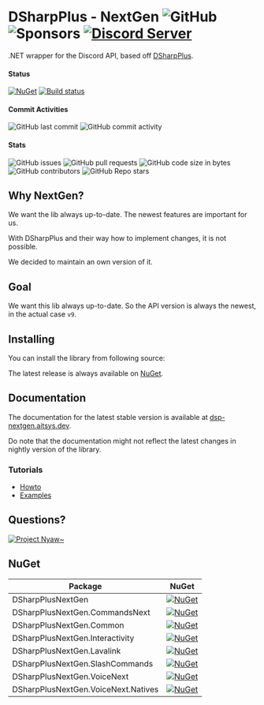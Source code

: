 # DSharpPlus - NextGen ![GitHub](https://img.shields.io/github/license/Aiko-IT-Systems/DSharpPlusNextGen?label=License) ![Sponsors](https://img.shields.io/github/sponsors/Lulalaby?label=Sponsors)  [![Discord Server](https://img.shields.io/discord/858089281214087179.svg?label=Discord)](https://discord.gg/CPhrqxu2SF)
.NET wrapper for the Discord API, based off [DSharpPlus](https://github.com/DSharpPlus/DSharpPlus).

#### Status
[![NuGet](https://img.shields.io/nuget/vpre/DSharpPlusNextGen.svg?label=NuGet%20Overall%20Version)](https://nuget.org/packages/DSharpPlusNextGen)
[![Build status](https://ci.appveyor.com/api/projects/status/9hv6emqnew8dgjue/branch/main?svg=true)](https://ci.appveyor.com/project/AITSYS/dsharpplusnextgen/branch/main)

#### Commit Activities
![GitHub last commit](https://img.shields.io/github/last-commit/Aiko-IT-Systems/DSharpPlusNextGen?label=Last%20Commit)
![GitHub commit activity](https://img.shields.io/github/commit-activity/w/Aiko-IT-Systems/DSharpPlusNextGen?label=Commit%20Activity)

#### Stats
![GitHub issues](https://img.shields.io/github/issues/Aiko-IT-Systems/DSharpPlusNextGen?label=Issues)
![GitHub pull requests](https://img.shields.io/github/issues-pr/Aiko-IT-Systems/DSharpPlusNextGen?label=PRs)
![GitHub code size in bytes](https://img.shields.io/github/languages/code-size/Aiko-IT-Systems/DSharpPlusNextGen?label=Size)
![GitHub contributors](https://img.shields.io/github/contributors/Aiko-IT-Systems/DSharpPlusNextGen)
![GitHub Repo stars](https://img.shields.io/github/stars/Aiko-IT-Systems/DSharpPlusNextGen?label=Stars)

## Why NextGen?
We want the lib always up-to-date. The newest features are important for us.

With DSharpPlus and their way how to implement changes, it is not possible.

We decided to maintain an own version of it.

## Goal
We want this lib always up-to-date. So the API version is always the newest, in the actual case `v9`.

## Installing
You can install the library from following source:

The latest release is always available on [NuGet](https://nuget.org/packages/DSharpPlusNextGen).

## Documentation
The documentation for the latest stable version is available at [dsp-nextgen.aitsys.dev](https://dsp-nextgen.aitsys.dev).

Do note that the documentation might not reflect the latest changes in nightly version of the library.

### Tutorials
* [Howto](https://dsp-nextgen.aitsys.dev/articles/basics/bot_account.html)
* [Examples](https://github.com/Aiko-IT-Systems/DSharpPlusNextGen.Examples)

## Questions?
[![Project Nyaw~](https://discord.com/api/guilds/858089281214087179/embed.png?style=banner1)](https://discord.gg/CPhrqxu2SF)


## NuGet
Package|NuGet
|--|--|
DSharpPlusNextGen|[![NuGet](https://img.shields.io/nuget/vpre/DSharpPlusNextGen.svg?label=)](https://nuget.org/packages/DSharpPlusNextGen)
DSharpPlusNextGen.CommandsNext|[![NuGet](https://img.shields.io/nuget/vpre/DSharpPlusNextGen.CommandsNext.svg?label=)](https://nuget.org/packages/DSharpPlusNextGen.CommandsNext)
DSharpPlusNextGen.Common|[![NuGet](https://img.shields.io/nuget/vpre/DSharpPlusNextGen.Common.svg?label=)](https://nuget.org/packages/DSharpPlusNextGen.Common)
DSharpPlusNextGen.Interactivity|[![NuGet](https://img.shields.io/nuget/vpre/DSharpPlusNextGen.Interactivity.svg?label=)](https://nuget.org/packages/DSharpPlusNextGen.Interactivity)
DSharpPlusNextGen.Lavalink|[![NuGet](https://img.shields.io/nuget/vpre/DSharpPlusNextGen.Lavalink.svg?label=)](https://nuget.org/packages/DSharpPlusNextGen.Lavalink)
DSharpPlusNextGen.SlashCommands|[![NuGet](https://img.shields.io/nuget/vpre/DSharpPlusNextGen.SlashCommands.svg?label=)](https://nuget.org/packages/DSharpPlusNextGen.SlashCommands)
DSharpPlusNextGen.VoiceNext|[![NuGet](https://img.shields.io/nuget/vpre/DSharpPlusNextGen.VoiceNext.svg?label=)](https://nuget.org/packages/DSharpPlusNextGen.VoiceNext)
DSharpPlusNextGen.VoiceNext.Natives|[![NuGet](https://img.shields.io/nuget/vpre/DSharpPlusNextGen.VoiceNext.Natives.svg?label=)](https://nuget.org/packages/DSharpPlusNextGen.VoiceNext.Natives)

